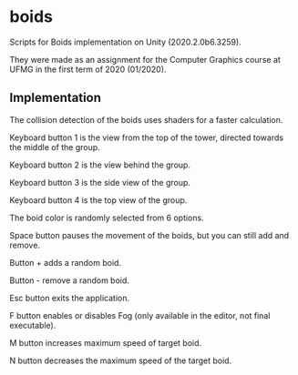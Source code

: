 # boids
Scripts for Boids implementation on Unity (2020.2.0b6.3259).

They were made as an assignment for the Computer Graphics course at UFMG in the first term of 2020 (01/2020).

## Implementation

The collision detection of the boids uses shaders for a faster calculation. 

Keyboard button 1 is the view from the top of the tower, directed towards the middle of the group. 

Keyboard button 2 is the view behind the group. 

Keyboard button 3 is the side view of the group. 

Keyboard button 4 is the top view of the group. 

The boid color is randomly selected from 6 options. 

Space button pauses the movement of the boids, but you can still add and remove. 

Button + adds a random boid.

Button - remove a random boid.

Esc button exits the application. 

F button enables or disables Fog (only available in the editor, not final executable). 

M button increases maximum speed of target boid. 

N button decreases the maximum speed of the target boid. 
